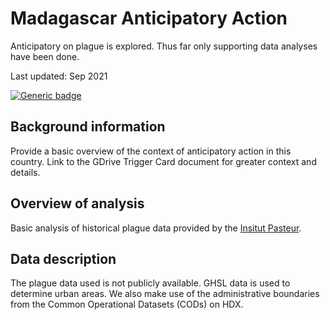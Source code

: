 # Madagascar Anticipatory Action

Anticipatory on plague is explored. Thus far only supporting data analyses have been done. 

Last updated: Sep 2021 

[![Generic badge](https://img.shields.io/badge/STATUS-UNDER%20DEVELOPMENT-%23007CE0)](https://shields.io/)

## Background information

Provide a basic overview of the context of anticipatory action in this country. Link to the GDrive Trigger Card document for greater context and details.  

## Overview of analysis

Basic analysis of historical plague data provided by the [Insitut Pasteur](http://www.pasteur.mg/).   

## Data description
The plague data used is not publicly available. 
GHSL data is used to determine urban areas. 
We also make use of the administrative boundaries from the 
Common Operational Datasets (CODs) on HDX. 